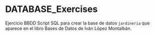 # DATABASE_Exercises
Ejercicio BBDD
Script SQL para crear la base de datos `jardineria` que aparece en el libro Bases de Datos de Iván López Montalbán.
